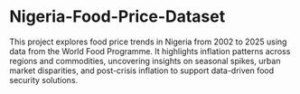 # Nigeria-Food-Price-Dataset
This project explores food price trends in Nigeria from 2002 to 2025 using data from the World Food Programme. It highlights inflation patterns across regions and commodities, uncovering insights on seasonal spikes, urban market disparities, and post-crisis inflation to support data-driven food security solutions.

